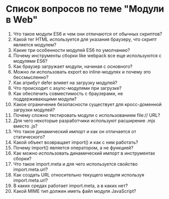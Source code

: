 # Список вопросов по теме "Модули в Web"

1. Что такое модули ES6 и чем они отличаются от обычных скриптов?
2. Какой тег HTML используется для указания браузеру, что скрипт является модулем?
3. Какие три особенности модулей ES6 по умолчанию?
4. Почему инструменты сборки like webpack все еще используются с модулями ES6?
5. Как браузер загружает модули, начиная с основного?
6. Можно ли использовать export во inline-модулях и почему это бессмысленно?
7. Как атрибут defer влияет на загрузку модулей?
8. Что происходит с async-модулями при загрузке?
9. Как обеспечить совместимость с браузерами, не поддерживающими модули?
10. Какое ограничение безопасности существует для кросс-доменной загрузки модулей?
11. Почему сложно тестировать модули с использованием file:// URL?
12. Для чего некоторые разработчики используют расширение .mjs вместо .js?
13. Что такое динамический импорт и как он отличается от статического?
14. Какой объект возвращает import() и как с ним работать?
15. Почему import() является оператором, а не функцией?
16. Как можно использовать динамический импорт в инструментах сборки?
17. Что такое import.meta и для чего используется свойство import.meta.url?
18. Как создать URL относительно текущего модуля используя import.meta.url?
19. В каких средах работает import.meta, а в каких нет?
20. Какой MIME тип должен иметь файл модуля JavaScript?
